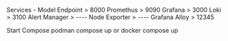 Services -
Model Endpoint  > 8000
Promethus       > 9090
Grafana         > 3000
Loki            > 3100
Alert Manager   > ----
Node Exporter   > ----
Grafana Alloy   > 12345

Start Compose 
podman compose up  or docker compose up  